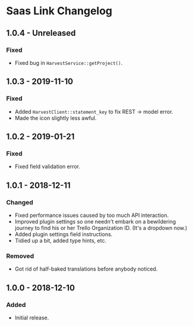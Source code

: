 # Saas Link Changelog

## 1.0.4 - Unreleased
### Fixed
- Fixed bug in `HarvestService::getProject()`.

## 1.0.3 - 2019-11-10
### Fixed
- Added `HarvestClient::statement_key` to fix REST → model error.
- Made the icon slightly less awful.

## 1.0.2 - 2019-01-21
### Fixed
- Fixed field validation error.

## 1.0.1 - 2018-12-11
### Changed
- Fixed performance issues caused by too much API interaction.
- Improved plugin settings so one needn't embark on a bewildering journey to find his or her Trello Organization ID. (It's a dropdown now.)
- Added plugin settings field instructions.
- Tidied up a bit, added type hints, etc.

### Removed
- Got rid of half-baked translations before anybody noticed.

## 1.0.0 - 2018-12-10
### Added
- Initial release.
